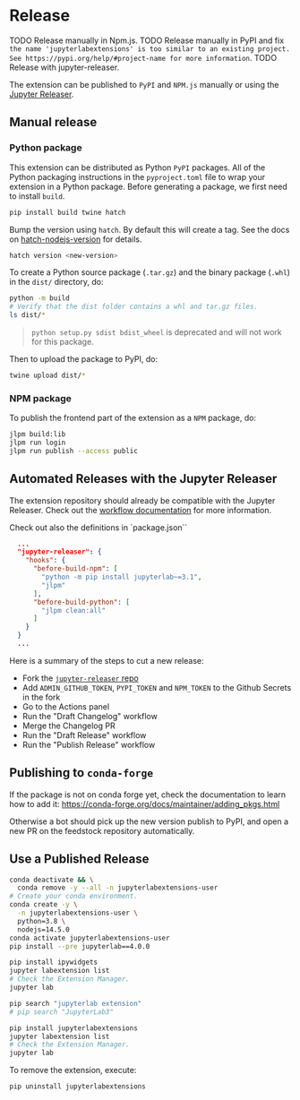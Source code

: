 # Release

TODO Release manually in Npm.js.
TODO Release manually in PyPI and fix `the name 'jupyterlabextensions' is too similar to an existing project. See https://pypi.org/help/#project-name for more information`.
TODO Release with jupyter-releaser.

The extension can be published to `PyPI` and `NPM.js` manually or using the [Jupyter Releaser](https://github.com/jupyter-server/jupyter_releaser).

## Manual release

### Python package

This extension can be distributed as Python `PyPI` packages. All of the Python packaging instructions in the `pyproject.toml` file to wrap your extension in a Python package. Before generating a package, we first need to install `build`.

```bash
pip install build twine hatch
```

Bump the version using `hatch`. By default this will create a tag. See the docs on [hatch-nodejs-version](https://github.com/agoose77/hatch-nodejs-version#semver) for details.

```bash
hatch version <new-version>
```

To create a Python source package (`.tar.gz`) and the binary package (`.whl`) in the `dist/` directory, do:

```bash
python -m build
# Verify that the dist folder contains a whl and tar.gz files.
ls dist/*
```

> `python setup.py sdist bdist_wheel` is deprecated and will not work for this package.

Then to upload the package to PyPI, do:

```bash
twine upload dist/*
```

### NPM package

To publish the frontend part of the extension as a `NPM` package, do:

```bash
jlpm build:lib
jlpm run login
jlpm run publish --access public
```

## Automated Releases with the Jupyter Releaser

The extension repository should already be compatible with the Jupyter Releaser. Check out the [workflow documentation](https://github.com/jupyter-server/jupyter_releaser#typical-workflow) for more information.

Check out also the definitions in `package.json``

```json
  ...
  "jupyter-releaser": {
    "hooks": {
      "before-build-npm": [
        "python -m pip install jupyterlab~=3.1",
        "jlpm"
      ],
      "before-build-python": [
        "jlpm clean:all"
      ]
    }
  }
  ...
```

Here is a summary of the steps to cut a new release:

- Fork the [`jupyter-releaser` repo](https://github.com/jupyter-server/jupyter_releaser)
- Add `ADMIN_GITHUB_TOKEN`, `PYPI_TOKEN` and `NPM_TOKEN` to the Github Secrets in the fork
- Go to the Actions panel
- Run the "Draft Changelog" workflow
- Merge the Changelog PR
- Run the "Draft Release" workflow
- Run the "Publish Release" workflow

## Publishing to `conda-forge`

If the package is not on conda forge yet, check the documentation to learn how to add it: https://conda-forge.org/docs/maintainer/adding_pkgs.html

Otherwise a bot should pick up the new version publish to PyPI, and open a new PR on the feedstock repository automatically.

## Use a Published Release

```bash
conda deactivate && \
  conda remove -y --all -n jupyterlabextensions-user
# Create your conda environment.
conda create -y \
  -n jupyterlabextensions-user \
  python=3.8 \
  nodejs=14.5.0
conda activate jupyterlabextensions-user
pip install --pre jupyterlab==4.0.0
```

```bash
pip install ipywidgets
jupyter labextension list
# Check the Extension Manager.
jupyter lab
```

```bash
pip search "jupyterlab extension"
# pip search "JupyterLab3"
```

```bash
pip install jupyterlabextensions
jupyter labextension list
# Check the Extension Manager.
jupyter lab
```

To remove the extension, execute:

```bash
pip uninstall jupyterlabextensions
```
